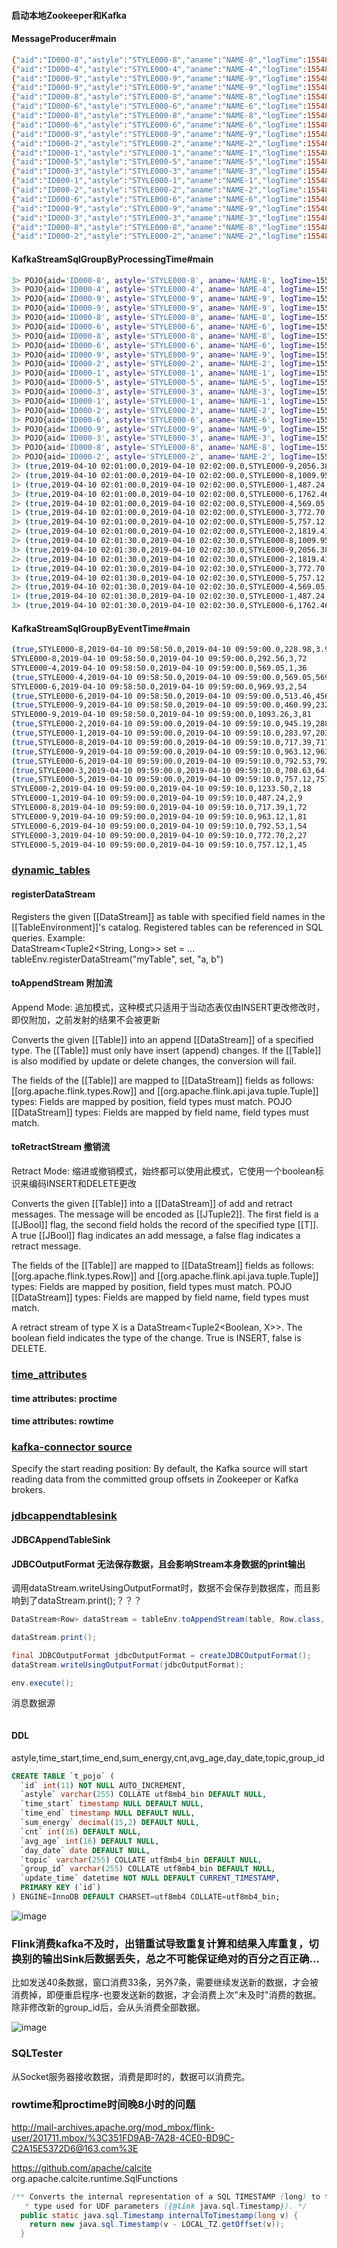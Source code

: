 #### 启动本地Zookeeper和Kafka

#### MessageProducer#main

```bash
{"aid":"ID000-8","astyle":"STYLE000-8","aname":"NAME-8","logTime":1554861531221,"energy":3.92,"age":72}
{"aid":"ID000-4","astyle":"STYLE000-4","aname":"NAME-4","logTime":1554861532524,"energy":569.05,"age":36}
{"aid":"ID000-9","astyle":"STYLE000-9","aname":"NAME-9","logTime":1554861533526,"energy":399.86,"age":81}
{"aid":"ID000-9","astyle":"STYLE000-9","aname":"NAME-9","logTime":1554861534528,"energy":460.99,"age":81}
{"aid":"ID000-8","astyle":"STYLE000-8","aname":"NAME-8","logTime":1554861535532,"energy":228.98,"age":72}
{"aid":"ID000-6","astyle":"STYLE000-6","aname":"NAME-6","logTime":1554861536535,"energy":513.46,"age":54}
{"aid":"ID000-8","astyle":"STYLE000-8","aname":"NAME-8","logTime":1554861537539,"energy":59.66,"age":72}
{"aid":"ID000-6","astyle":"STYLE000-6","aname":"NAME-6","logTime":1554861538544,"energy":456.47,"age":54}
{"aid":"ID000-9","astyle":"STYLE000-9","aname":"NAME-9","logTime":1554861539549,"energy":232.41,"age":81}
{"aid":"ID000-2","astyle":"STYLE000-2","aname":"NAME-2","logTime":1554861540555,"energy":945.19,"age":18}
{"aid":"ID000-1","astyle":"STYLE000-1","aname":"NAME-1","logTime":1554861541559,"energy":283.97,"age":9}
{"aid":"ID000-5","astyle":"STYLE000-5","aname":"NAME-5","logTime":1554861542561,"energy":757.12,"age":45}
{"aid":"ID000-3","astyle":"STYLE000-3","aname":"NAME-3","logTime":1554861543566,"energy":64.07,"age":27}
{"aid":"ID000-1","astyle":"STYLE000-1","aname":"NAME-1","logTime":1554861544570,"energy":203.27,"age":9}
{"aid":"ID000-2","astyle":"STYLE000-2","aname":"NAME-2","logTime":1554861545573,"energy":288.31,"age":18}
{"aid":"ID000-6","astyle":"STYLE000-6","aname":"NAME-6","logTime":1554861546575,"energy":792.53,"age":54}
{"aid":"ID000-9","astyle":"STYLE000-9","aname":"NAME-9","logTime":1554861547581,"energy":963.12,"age":81}
{"aid":"ID000-3","astyle":"STYLE000-3","aname":"NAME-3","logTime":1554861548583,"energy":708.63,"age":27}
{"aid":"ID000-8","astyle":"STYLE000-8","aname":"NAME-8","logTime":1554861549589,"energy":717.39,"age":72}
{"aid":"ID000-2","astyle":"STYLE000-2","aname":"NAME-2","logTime":1554861550594,"energy":585.91,"age":18}
```

#### KafkaStreamSqlGroupByProcessingTime#main

```bash
3> POJO{aid='ID000-8', astyle='STYLE000-8', aname='NAME-8', logTime=1554861531221, energy=3.92, age=72}
3> POJO{aid='ID000-4', astyle='STYLE000-4', aname='NAME-4', logTime=1554861532524, energy=569.05, age=36}
3> POJO{aid='ID000-9', astyle='STYLE000-9', aname='NAME-9', logTime=1554861533526, energy=399.86, age=81}
3> POJO{aid='ID000-9', astyle='STYLE000-9', aname='NAME-9', logTime=1554861534528, energy=460.99, age=81}
3> POJO{aid='ID000-8', astyle='STYLE000-8', aname='NAME-8', logTime=1554861535532, energy=228.98, age=72}
3> POJO{aid='ID000-6', astyle='STYLE000-6', aname='NAME-6', logTime=1554861536535, energy=513.46, age=54}
3> POJO{aid='ID000-8', astyle='STYLE000-8', aname='NAME-8', logTime=1554861537539, energy=59.66, age=72}
3> POJO{aid='ID000-6', astyle='STYLE000-6', aname='NAME-6', logTime=1554861538544, energy=456.47, age=54}
3> POJO{aid='ID000-9', astyle='STYLE000-9', aname='NAME-9', logTime=1554861539549, energy=232.41, age=81}
3> POJO{aid='ID000-2', astyle='STYLE000-2', aname='NAME-2', logTime=1554861540555, energy=945.19, age=18}
3> POJO{aid='ID000-1', astyle='STYLE000-1', aname='NAME-1', logTime=1554861541559, energy=283.97, age=9}
3> POJO{aid='ID000-5', astyle='STYLE000-5', aname='NAME-5', logTime=1554861542561, energy=757.12, age=45}
3> POJO{aid='ID000-3', astyle='STYLE000-3', aname='NAME-3', logTime=1554861543566, energy=64.07, age=27}
3> POJO{aid='ID000-1', astyle='STYLE000-1', aname='NAME-1', logTime=1554861544570, energy=203.27, age=9}
3> POJO{aid='ID000-2', astyle='STYLE000-2', aname='NAME-2', logTime=1554861545573, energy=288.31, age=18}
3> POJO{aid='ID000-6', astyle='STYLE000-6', aname='NAME-6', logTime=1554861546575, energy=792.53, age=54}
3> POJO{aid='ID000-9', astyle='STYLE000-9', aname='NAME-9', logTime=1554861547581, energy=963.12, age=81}
3> POJO{aid='ID000-3', astyle='STYLE000-3', aname='NAME-3', logTime=1554861548583, energy=708.63, age=27}
3> POJO{aid='ID000-8', astyle='STYLE000-8', aname='NAME-8', logTime=1554861549589, energy=717.39, age=72}
3> POJO{aid='ID000-2', astyle='STYLE000-2', aname='NAME-2', logTime=1554861550594, energy=585.91, age=18}
3> (true,2019-04-10 02:01:00.0,2019-04-10 02:02:00.0,STYLE000-9,2056.38,4)
2> (true,2019-04-10 02:01:00.0,2019-04-10 02:02:00.0,STYLE000-8,1009.95,4)
1> (true,2019-04-10 02:01:00.0,2019-04-10 02:02:00.0,STYLE000-1,487.24,2)
3> (true,2019-04-10 02:01:00.0,2019-04-10 02:02:00.0,STYLE000-6,1762.46,3)
2> (true,2019-04-10 02:01:00.0,2019-04-10 02:02:00.0,STYLE000-4,569.05,1)
1> (true,2019-04-10 02:01:00.0,2019-04-10 02:02:00.0,STYLE000-3,772.70,2)
3> (true,2019-04-10 02:01:00.0,2019-04-10 02:02:00.0,STYLE000-5,757.12,1)
2> (true,2019-04-10 02:01:00.0,2019-04-10 02:02:00.0,STYLE000-2,1819.41,3)
2> (true,2019-04-10 02:01:30.0,2019-04-10 02:02:30.0,STYLE000-8,1009.95,4)
3> (true,2019-04-10 02:01:30.0,2019-04-10 02:02:30.0,STYLE000-9,2056.38,4)
2> (true,2019-04-10 02:01:30.0,2019-04-10 02:02:30.0,STYLE000-2,1819.41,3)
1> (true,2019-04-10 02:01:30.0,2019-04-10 02:02:30.0,STYLE000-3,772.70,2)
3> (true,2019-04-10 02:01:30.0,2019-04-10 02:02:30.0,STYLE000-5,757.12,1)
2> (true,2019-04-10 02:01:30.0,2019-04-10 02:02:30.0,STYLE000-4,569.05,1)
1> (true,2019-04-10 02:01:30.0,2019-04-10 02:02:30.0,STYLE000-1,487.24,2)
3> (true,2019-04-10 02:01:30.0,2019-04-10 02:02:30.0,STYLE000-6,1762.46,3)
```

#### KafkaStreamSqlGroupByEventTime#main

```bash
(true,STYLE000-8,2019-04-10 09:58:50.0,2019-04-10 09:59:00.0,228.98,3.92)
STYLE000-8,2019-04-10 09:58:50.0,2019-04-10 09:59:00.0,292.56,3,72
STYLE000-4,2019-04-10 09:58:50.0,2019-04-10 09:59:00.0,569.05,1,36
(true,STYLE000-4,2019-04-10 09:58:50.0,2019-04-10 09:59:00.0,569.05,569.05)
STYLE000-6,2019-04-10 09:58:50.0,2019-04-10 09:59:00.0,969.93,2,54
(true,STYLE000-6,2019-04-10 09:58:50.0,2019-04-10 09:59:00.0,513.46,456.47)
(true,STYLE000-9,2019-04-10 09:58:50.0,2019-04-10 09:59:00.0,460.99,232.41)
STYLE000-9,2019-04-10 09:58:50.0,2019-04-10 09:59:00.0,1093.26,3,81
(true,STYLE000-2,2019-04-10 09:59:00.0,2019-04-10 09:59:10.0,945.19,288.31)
(true,STYLE000-1,2019-04-10 09:59:00.0,2019-04-10 09:59:10.0,283.97,203.27)
(true,STYLE000-8,2019-04-10 09:59:00.0,2019-04-10 09:59:10.0,717.39,717.39)
(true,STYLE000-9,2019-04-10 09:59:00.0,2019-04-10 09:59:10.0,963.12,963.12)
(true,STYLE000-6,2019-04-10 09:59:00.0,2019-04-10 09:59:10.0,792.53,792.53)
(true,STYLE000-3,2019-04-10 09:59:00.0,2019-04-10 09:59:10.0,708.63,64.07)
(true,STYLE000-5,2019-04-10 09:59:00.0,2019-04-10 09:59:10.0,757.12,757.12)
STYLE000-2,2019-04-10 09:59:00.0,2019-04-10 09:59:10.0,1233.50,2,18
STYLE000-1,2019-04-10 09:59:00.0,2019-04-10 09:59:10.0,487.24,2,9
STYLE000-8,2019-04-10 09:59:00.0,2019-04-10 09:59:10.0,717.39,1,72
STYLE000-9,2019-04-10 09:59:00.0,2019-04-10 09:59:10.0,963.12,1,81
STYLE000-6,2019-04-10 09:59:00.0,2019-04-10 09:59:10.0,792.53,1,54
STYLE000-3,2019-04-10 09:59:00.0,2019-04-10 09:59:10.0,772.70,2,27
STYLE000-5,2019-04-10 09:59:00.0,2019-04-10 09:59:10.0,757.12,1,45
```

### [dynamic_tables](https://ci.apache.org/projects/flink/flink-docs-stable/dev/table/streaming/dynamic_tables.html)

#### registerDataStream

Registers the given [[DataStream]] as table with specified field names in the [[TableEnvironment]]'s catalog.
Registered tables can be referenced in SQL queries.
Example:  
DataStream<Tuple2<String, Long>> set = ...
tableEnv.registerDataStream("myTable", set, "a, b")

#### toAppendStream 附加流

Append Mode: 追加模式，这种模式只适用于当动态表仅由INSERT更改修改时，即仅附加，之前发射的结果不会被更新

Converts the given [[Table]] into an append [[DataStream]] of a specified type.
The [[Table]] must only have insert (append) changes. If the [[Table]] is also modified by update or delete changes, the conversion will fail.

The fields of the [[Table]] are mapped to [[DataStream]] fields as follows:
[[org.apache.flink.types.Row]] and [[org.apache.flink.api.java.tuple.Tuple]]
types: Fields are mapped by position, field types must match.
POJO [[DataStream]] types: Fields are mapped by field name, field types must match.

#### toRetractStream 撤销流

Retract Mode: 缩进或撤销模式，始终都可以使用此模式，它使用一个boolean标识来编码INSERT和DELETE更改

Converts the given [[Table]] into a [[DataStream]] of add and retract messages.
The message will be encoded as [[JTuple2]]. The first field is a [[JBool]] flag, the second field holds the record of the specified type [[T]].
A true [[JBool]] flag indicates an add message, a false flag indicates a retract message.

The fields of the [[Table]] are mapped to [[DataStream]] fields as follows:
[[org.apache.flink.types.Row]] and [[org.apache.flink.api.java.tuple.Tuple]]
types: Fields are mapped by position, field types must match.
POJO [[DataStream]] types: Fields are mapped by field name, field types must match.

A retract stream of type X is a DataStream<Tuple2<Boolean, X>>. 
The boolean field indicates the type of the change. 
True is INSERT, false is DELETE.

### [time_attributes](https://ci.apache.org/projects/flink/flink-docs-stable/dev/table/streaming/time_attributes.html)

#### time attributes: proctime
#### time attributes: rowtime

### [kafka-connector source](https://ci.apache.org/projects/flink/flink-docs-stable/dev/table/connect.html#kafka-connector)

Specify the start reading position: By default, the Kafka source will start reading data from the committed group offsets in Zookeeper or Kafka brokers. 

### [jdbcappendtablesink](https://ci.apache.org/projects/flink/flink-docs-stable/dev/table/connect.html#jdbcappendtablesink)

#### JDBCAppendTableSink

#### JDBCOutputFormat 无法保存数据，且会影响Stream本身数据的print输出

调用dataStream.writeUsingOutputFormat时，数据不会保存到数据库，而且影响到了dataStream.print();？？？

```java
DataStream<Row> dataStream = tableEnv.toAppendStream(table, Row.class, tableEnv.queryConfig());

dataStream.print();

final JDBCOutputFormat jdbcOutputFormat = createJDBCOutputFormat();
dataStream.writeUsingOutputFormat(jdbcOutputFormat);

env.execute();
```

消息数据源

```bash

```

#### DDL

astyle,time_start,time_end,sum_energy,cnt,avg_age,day_date,topic,group_id

```sql
CREATE TABLE `t_pojo` (
  `id` int(11) NOT NULL AUTO_INCREMENT,
  `astyle` varchar(255) COLLATE utf8mb4_bin DEFAULT NULL,
  `time_start` timestamp NULL DEFAULT NULL,
  `time_end` timestamp NULL DEFAULT NULL,
  `sum_energy` decimal(15,2) DEFAULT NULL,
  `cnt` int(16) DEFAULT NULL,
  `avg_age` int(16) DEFAULT NULL,
  `day_date` date DEFAULT NULL,
  `topic` varchar(255) COLLATE utf8mb4_bin DEFAULT NULL,
  `group_id` varchar(255) COLLATE utf8mb4_bin DEFAULT NULL,
  `update_time` datetime NOT NULL DEFAULT CURRENT_TIMESTAMP,
  PRIMARY KEY (`id`)
) ENGINE=InnoDB DEFAULT CHARSET=utf8mb4 COLLATE=utf8mb4_bin;
```

![image](http://images.icocoro.me/images/new/20190411.png)

### Flink消费kafka不及时，出错重试导致重复计算和结果入库重复，切换别的输出Sink后数据丢失，总之不可能保证绝对的百分之百正确...

比如发送40条数据，窗口消费33条，另外7条，需要继续发送新的数据，才会被消费掉，即便重启程序-也要发送新的数据，才会消费上次"未及时"消费的数据。  
除非修改新的group_id后，会从头消费全部数据。

![image](http://images.icocoro.me/images/new/20190421000.png)

### SQLTester

从Socket服务器接收数据，消费是即时的，数据可以消费完。

### rowtime和proctime时间晚8小时的问题

http://mail-archives.apache.org/mod_mbox/flink-user/201711.mbox/%3C351FD9AB-7A28-4CE0-BD9C-C2A15E5372D6@163.com%3E

https://github.com/apache/calcite  
org.apache.calcite.runtime.SqlFunctions

```java
/** Converts the internal representation of a SQL TIMESTAMP (long) to the Java
   * type used for UDF parameters ({@link java.sql.Timestamp}). */
  public static java.sql.Timestamp internalToTimestamp(long v) {
    return new java.sql.Timestamp(v - LOCAL_TZ.getOffset(v));
  }
```
